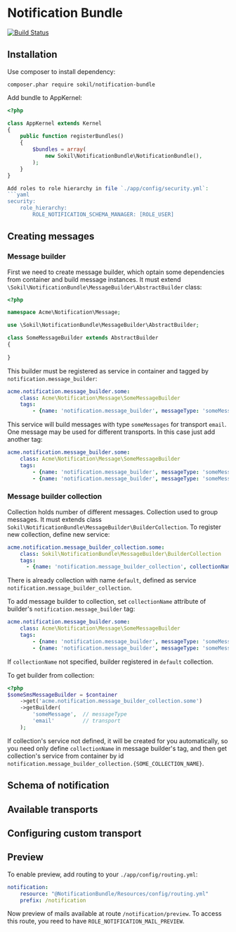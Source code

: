 # Notification Bundle

[![Build Status](https://travis-ci.org/sokil/NotificationBundle.svg?branch=master)](https://travis-ci.org/sokil/NotificationBundle)

## Installation

Use composer to install dependency:

```
composer.phar require sokil/notification-bundle
```

Add bundle to AppKernel:
```php
<?php

class AppKernel extends Kernel
{
    public function registerBundles()
    {
        $bundles = array(
            new Sokil\NotificationBundle\NotificationBundle(),
        );
    }
}

Add roles to role hierarchy in file `./app/config/security.yml`:
```yaml
security:
    role_hierarchy:
        ROLE_NOTIFICATION_SCHEMA_MANAGER: [ROLE_USER]
```

## Creating messages

### Message builder

First we need to create message builder, which optain some dependencies from container and build message instances.
It must extend `\Sokil\NotificationBundle\MessageBuilder\AbstractBuilder` class:

```php
<?php

namespace Acme\Notification\Message;

use \Sokil\NotificationBundle\MessageBuilder\AbstractBuilder;

class SomeMessageBuilder extends AbstractBuilder
{
    
}

```

This builder must be registered as service in container and tagged by `notification.message_builder`:

```yaml
acme.notification.message_builder.some:
    class: Acme\Notification\Message\SomeMessageBuilder
    tags:
        - {name: 'notification.message_builder', messageType: 'someMessage', transport: 'email'}
```

This service will build messages with type `someMessages` for transport `email`. One
message may be used for different transports. In this case just add another tag:

```yaml
acme.notification.message_builder.some:
    class: Acme\Notification\Message\SomeMessageBuilder
    tags:
        - {name: 'notification.message_builder', messageType: 'someMessage', transport: 'email'}
        - {name: 'notification.message_builder', messageType: 'someMessage', transport: 'sms'}
```

### Message builder collection

Collection holds number of different messages. Collection used to group 
messages. It must extends class `Sokil\NotificationBundle\MessageBuilder\BuilderCollection`.
To register new collection, define new service:

```yaml
acme.notification.message_builder_collection.some:
    class: Sokil\NotificationBundle\MessageBuilder\BuilderCollection
    tags:
      - {name: 'notification.message_builder_collection', collectionName: 'some'}
```

There is already collection with name `default`, defined as service `notification.message_builder_collection`.

To add message builder to collection, set `collectionName` attribute of builder's `notification.message_builder` tag:

```yaml
acme.notification.message_builder.some:
    class: Acme\Notification\Message\SomeMessageBuilder
    tags:
        - {name: 'notification.message_builder', messageType: 'someMessage', transport: 'email', collectionName, 'some'}
        - {name: 'notification.message_builder', messageType: 'someMessage', transport: 'sms'}
```

If `collectionName` not specified, builder registered in `default` collection.

To get builder from collection:

```php
<?php
$someSmsMessageBuilder = $container
    ->get('acme.notification.message_builder_collection.some')
    ->getBuilder(
        'someMessage',  // messageType 
        'email'         // transport
    );
```

If collection's service not defined, it will be created for you automatically, so 
you need only define `collectionName` in message builder's tag, and then get 
collection's service from container 
by id `notification.message_builder_collection.{SOME_COLLECTION_NAME}`.

## Schema of notification

## Available transports

## Configuring custom transport

## Preview

To enable preview, add routing to your `./app/config/routing.yml`:

```yaml
notification:
    resource: "@NotificationBundle/Resources/config/routing.yml"
    prefix: /notification
```

Now preview of mails available at route `/notification/preview`. 
To access this route, you reed to have `ROLE_NOTIFICATION_MAIL_PREVIEW`.
